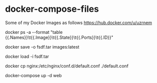 # docker-compose-files

Some of my Docker Images as follows
https://hub.docker.com/u/uzrnem


docker ps -a --format "table {{.Names}}\t{{.Image}}\t{{.State}}\t{{.Ports}}\t{{.ID}}"

docker save -o fsdf.tar images:latest

docker load -i fsdf.tar

docker cp nginx:/etc/nginx/conf.d/default.conf ./default.conf

docker-compose up -d web
